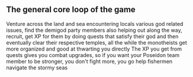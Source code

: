 ## The general core loop of the game


Venture across the land and sea encountering locals various god related issues, find the demigod party members also helping out along the way, recruit, get XP for them by doing quests that satisfy their god and then eventually clear their respective temples, all the while the monotheists get more organized and good at thwarting you directly
The XP you get from quests gives you combat upgrades, so if you want your Poseidon team member to be stronger, you don't fight more, you go help fishermen navigate the stormy seas